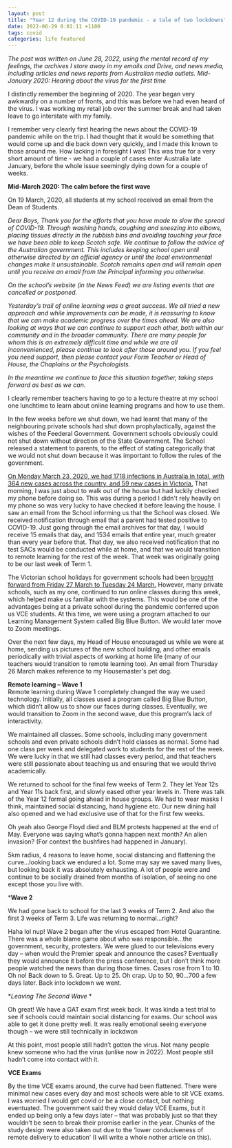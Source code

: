 ```yaml
---
layout: post
title: "Year 12 during the COVID-19 pandemic - a tale of two lockdowns"
date: 2022-06-29 0:01:11 +1100
tags: covid
categories: life featured
---
```


_The post was written on June 28, 2022, using the mental record of my feelings, the archives I store away in my emails and Drive, and news media, including articles and news reports from Australian media outlets._
*Mid-January 2020: Hearing about the virus for the first time*


I distinctly remember the beginning of 2020. The year began very awkwardly on a number of fronts, and this was before we had even heard of the virus. I was working my retail job over the summer break and had taken leave to go interstate with my family.  

I remember very clearly first hearing the news about the COVID-19 pandemic while on the trip. I had thought that it would be something that would come up and die back down very quickly, and I made this known to those around me. How lacking in foresight I was! This was true for a very short amount of time - we had a couple of cases enter Australia late January, before the whole issue seemingly dying down for a couple of weeks.   

**Mid-March 2020: The calm before the first wave**

On 19 March, 2020, all students at my school received an email from the Dean of Students.  

_Dear Boys,_
_Thank you for the efforts that you have made to slow the spread of COVID-19. Through washing hands, coughing and sneezing into elbows, placing tissues directly in the rubbish bins and avoiding touching your face we have been able to keep Scotch safe. We continue to follow the advice of the Australian government. This includes keeping school open until otherwise directed by an official agency or until the local environmental changes make it unsustainable. Scotch remains open and will remain open until you receive an email from the Principal informing you otherwise._  

_On the school’s website (in the News Feed) we are listing events that are cancelled or postponed._  

_Yesterday’s trail of online learning was a great success. We all tried a new approach and while improvements can be made, it is reassuring to know that we can make academic progress over the times ahead. We are also looking at ways that we can continue to support each other, both within our community and in the broader community. There are many people for whom this is an extremely difficult time and while we are all inconvenienced, please continue to look after those around you. If you feel you need support, then please contact your Form Teacher or Head of House, the Chaplains or the Psychologists._  

_In the meantime we continue to face this situation together, taking steps forward as best as we can._  

I clearly remember teachers having to go to a lecture theatre at my school one lunchtime to learn about online learning programs and how to use them.  

In the few weeks before we shut down, we had learnt that many of the neighbouring private schools had shut down prophylactically, against the wishes of the Feederal Government. Government schools obviously could not shut down without direction of the State Government. The School released a statement to parents, to the effect of stating categorically that we would not shut down because it was important to follow the rules of the government.

[On Monday March 23, 2020, we had 1718 infections in Australia in total, with 364 new cases across the country, and 59 new cases in Victoria.](https://en.wikipedia.org/wiki/Template:COVID-19_pandemic_data/Australia_medical_cases)
That morning, I was just about to walk out of the house but had luckily checked my phone before doing so. This was during a period I didn't rely heavily on my phone so was very lucky to have checked it before leaving the house. I saw an email from the School informing us that the School was closed. We received notification through email that a parent had tested positive to COVID-19. Just going through the email archives for that day, I would receive 15 emails that day, and 1534 emails that entire year, much greater than every year before that. That day, we also received notification that no test SACs would be conducted while at home, and that we would transition to remote learning for the rest of the week. That week was originally going to be our last week of Term 1.  

The Victorian school holidays for government schools had been [brought forward from Friday 27 March to Tuesday 24 March.](https://www.theage.com.au/national/victoria/schools-closed-from-tuesday-in-drastic-bid-to-curb-coronavirus-spread-20200322-p54cpw.html) However, many private schools, such as my one, continued to run online classes during this week, which helped make us familiar with the systems. This would be one of the advantages being at a private school during the pandemic conferred upon us VCE students. At this time, we were using a program attached to our Learning Management System called Big Blue Button. We would later move to Zoom meetings.  

Over the next few days, my Head of House encouraged us while we were at home, sending us pictures of the new school building, and other emails periodically with trivial aspects of working at home life (many of our teachers would transition to remote learning too). An email from Thursday 26 March makes reference to my Housemaster's pet dog.  

**Remote learning – Wave 1**  
Remote learning during Wave 1 completely changed the way we used technology. Initially, all classes used a program called Big Blue Button, which didn’t allow us to show our faces during classes. Eventually, we would transition to Zoom in the second wave, due this program’s lack of interactivity.  

We maintained all classes. Some schools, including many government schools and even private schools didn’t hold classes as normal. Some had one class per week and delegated work to students for the rest of the week. We were lucky in that we still had classes every period, and that teachers were still passionate about teaching us and ensuring that we would thrive academically.  

We returned to school for the final few weeks of Term 2. They let Year 12s and Year 11s back first, and slowly eased other year levels in. There was talk of the Year 12 formal going ahead in house groups. We had to wear masks I think, maintained social distancing, hand hygiene etc. Our new dining hall also opened and we had exclusive use of that for the first few weeks.  

Oh yeah also George Floyd died and BLM protests happened at the end of May. Everyone was saying what’s gonna happen next month? An alien invasion? (For context the bushfires had happened in January).  

5km radius, 4 reasons to leave home, social distancing and flattening the curve…looking back we endured a lot. Some may say we saved many lives, but looking back it was absolutely exhausting. A lot of people were and continue to be socially drained from months of isolation, of seeing no one except those you live with.  

***Wave 2**  

We had gone back to school for the last 3 weeks of Term 2. And also the first 3 weeks of Term 3. Life was returning to normal…right? 

Haha lol nup! Wave 2 began after the virus escaped from Hotel Quarantine. There was a whole blame game about who was responsible…the government, security, protesters. We were glued to our televisions every day – when would the Premier speak and announce the cases? Eventually they would announce it before the press conference, but I don’t think more people watched the news than during those times. Cases rose from 1 to 10. Oh no! Back down to 5. Great. Up to 25. Oh crap. Up to 50, 90…700 a few days later. Back into lockdown we went.  

**Leaving The Second Wave* * 

Oh great! We have a GAT exam first week back. It was kinda a test trial to see if schools could maintain social distancing for exams. Our school was able to get it done pretty well. It was really emotional seeing everyone though – we were still technically in lockdwon   

At this point, most people still hadn’t gotten the virus. Not many people knew someone who had the virus (unlike now in 2022). Most people still hadn’t come into contact with it.  

**VCE Exams**  

By the time VCE exams around, the curve had been flattened. There were minimal new cases every day and most schools were able to sit VCE exams. I was worried I would get covid or be a close contact, but nothing eventuated. The government said they would delay VCE Exams, but it ended up being only a few days later – that was probably just so that they wouldn’t be seen to break their promise earlier in the year. Chunks of the study design were also taken out due to the ‘lower conduciveness of remote delivery to education’ (I will write a whole nother article on this).
